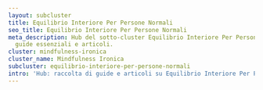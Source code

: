 ```yaml
---
layout: subcluster
title: Equilibrio Interiore Per Persone Normali
seo_title: Equilibrio Interiore Per Persone Normali
meta_description: Hub del sotto-cluster Equilibrio Interiore Per Persone Normali —
  guide essenziali e articoli.
cluster: mindfulness-ironica
cluster_name: Mindfulness Ironica
subcluster: equilibrio-interiore-per-persone-normali
intro: 'Hub: raccolta di guide e articoli su Equilibrio Interiore Per Persone Normali.'
---
```


